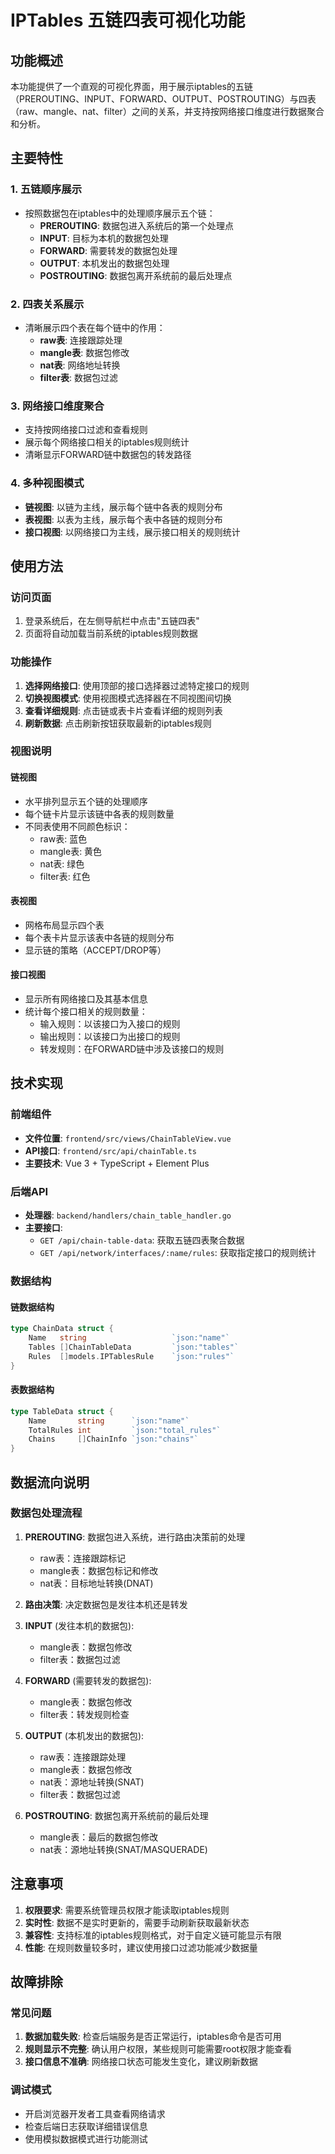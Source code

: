 # IPTables 五链四表可视化功能

## 功能概述

本功能提供了一个直观的可视化界面，用于展示iptables的五链（PREROUTING、INPUT、FORWARD、OUTPUT、POSTROUTING）与四表（raw、mangle、nat、filter）之间的关系，并支持按网络接口维度进行数据聚合和分析。

## 主要特性

### 1. 五链顺序展示
- 按照数据包在iptables中的处理顺序展示五个链：
  - **PREROUTING**: 数据包进入系统后的第一个处理点
  - **INPUT**: 目标为本机的数据包处理
  - **FORWARD**: 需要转发的数据包处理
  - **OUTPUT**: 本机发出的数据包处理
  - **POSTROUTING**: 数据包离开系统前的最后处理点

### 2. 四表关系展示
- 清晰展示四个表在每个链中的作用：
  - **raw表**: 连接跟踪处理
  - **mangle表**: 数据包修改
  - **nat表**: 网络地址转换
  - **filter表**: 数据包过滤

### 3. 网络接口维度聚合
- 支持按网络接口过滤和查看规则
- 展示每个网络接口相关的iptables规则统计
- 清晰显示FORWARD链中数据包的转发路径

### 4. 多种视图模式
- **链视图**: 以链为主线，展示每个链中各表的规则分布
- **表视图**: 以表为主线，展示每个表中各链的规则分布
- **接口视图**: 以网络接口为主线，展示接口相关的规则统计

## 使用方法

### 访问页面
1. 登录系统后，在左侧导航栏中点击"五链四表"
2. 页面将自动加载当前系统的iptables规则数据

### 功能操作
1. **选择网络接口**: 使用顶部的接口选择器过滤特定接口的规则
2. **切换视图模式**: 使用视图模式选择器在不同视图间切换
3. **查看详细规则**: 点击链或表卡片查看详细的规则列表
4. **刷新数据**: 点击刷新按钮获取最新的iptables规则

### 视图说明

#### 链视图
- 水平排列显示五个链的处理顺序
- 每个链卡片显示该链中各表的规则数量
- 不同表使用不同颜色标识：
  - raw表: 蓝色
  - mangle表: 黄色
  - nat表: 绿色
  - filter表: 红色

#### 表视图
- 网格布局显示四个表
- 每个表卡片显示该表中各链的规则分布
- 显示链的策略（ACCEPT/DROP等）

#### 接口视图
- 显示所有网络接口及其基本信息
- 统计每个接口相关的规则数量：
  - 输入规则：以该接口为入接口的规则
  - 输出规则：以该接口为出接口的规则
  - 转发规则：在FORWARD链中涉及该接口的规则

## 技术实现

### 前端组件
- **文件位置**: `frontend/src/views/ChainTableView.vue`
- **API接口**: `frontend/src/api/chainTable.ts`
- **主要技术**: Vue 3 + TypeScript + Element Plus

### 后端API
- **处理器**: `backend/handlers/chain_table_handler.go`
- **主要接口**:
  - `GET /api/chain-table-data`: 获取五链四表聚合数据
  - `GET /api/network/interfaces/:name/rules`: 获取指定接口的规则统计

### 数据结构

#### 链数据结构
```go
type ChainData struct {
    Name   string                   `json:"name"`
    Tables []ChainTableData         `json:"tables"`
    Rules  []models.IPTablesRule    `json:"rules"`
}
```

#### 表数据结构
```go
type TableData struct {
    Name       string      `json:"name"`
    TotalRules int         `json:"total_rules"`
    Chains     []ChainInfo `json:"chains"`
}
```

## 数据流向说明

### 数据包处理流程
1. **PREROUTING**: 数据包进入系统，进行路由决策前的处理
   - raw表：连接跟踪标记
   - mangle表：数据包标记和修改
   - nat表：目标地址转换(DNAT)

2. **路由决策**: 决定数据包是发往本机还是转发

3. **INPUT** (发往本机的数据包):
   - mangle表：数据包修改
   - filter表：数据包过滤

4. **FORWARD** (需要转发的数据包):
   - mangle表：数据包修改
   - filter表：转发规则检查

5. **OUTPUT** (本机发出的数据包):
   - raw表：连接跟踪处理
   - mangle表：数据包修改
   - nat表：源地址转换(SNAT)
   - filter表：数据包过滤

6. **POSTROUTING**: 数据包离开系统前的最后处理
   - mangle表：最后的数据包修改
   - nat表：源地址转换(SNAT/MASQUERADE)

## 注意事项

1. **权限要求**: 需要系统管理员权限才能读取iptables规则
2. **实时性**: 数据不是实时更新的，需要手动刷新获取最新状态
3. **兼容性**: 支持标准的iptables规则格式，对于自定义链可能显示有限
4. **性能**: 在规则数量较多时，建议使用接口过滤功能减少数据量

## 故障排除

### 常见问题
1. **数据加载失败**: 检查后端服务是否正常运行，iptables命令是否可用
2. **规则显示不完整**: 确认用户权限，某些规则可能需要root权限才能查看
3. **接口信息不准确**: 网络接口状态可能发生变化，建议刷新数据

### 调试模式
- 开启浏览器开发者工具查看网络请求
- 检查后端日志获取详细错误信息
- 使用模拟数据模式进行功能测试
